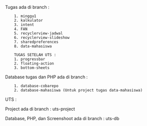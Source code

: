 Tugas ada di branch :
      
        1. minggu1
        2. kalkulator
        3. intent
        4. FAN
        5. recyclerview-jadwal
        6. recyclerview-slideshow
        7. sharedpreferences
        8. data-mahasiswa
        
        TUGAS SETELAH UTS :
        1. progressbar
        2. floating-action
        3. bottom-sheets

Database tugas dan PHP ada di branch :

        1. database-cobarepo
        2. database-mahasiswa (Untuk project tugas data-mahasiswa)
        
        
UTS :

Project ada di branch : uts-project

Database, PHP, dan Screenshoot ada di branch : uts-db
